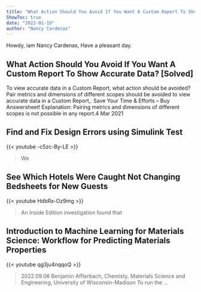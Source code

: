 ```yaml
---
title: "What Action Should You Avoid If You Want A Custom Report To Show Accurate Data? [Solved]"
ShowToc: true 
date: "2022-01-19"
author: "Nancy Cardenas" 
---
```


Howdy, iam Nancy Cardenas, Have a pleasant day.
## What Action Should You Avoid If You Want A Custom Report To Show Accurate Data? [Solved]
To view accurate data in a Custom Report, what action should be avoided? Pair metrics and dimensions of different scopes should be avoided to view accurate data in a Custom Report,. Save Your Time & Efforts – Buy Answersheet! Explanation: Pairing metrics and dimensions of different scopes is not possible in any report.4 Mar 2021

## Find and Fix Design Errors using Simulink Test
{{< youtube -c5zc-By-LE >}}
>We

## See Which Hotels Were Caught Not Changing Bedsheets for New Guests
{{< youtube HdbRx-Oz9mg >}}
>An Inside Edition investigation found that 

## Introduction to Machine Learning for Materials Science: Workflow for Predicting Materials Properties
{{< youtube qg3ju4nqqoQ >}}
>2022.09.06 Benjamin Afflerbach, Chemisty, Materials Science and Engineering, University of Wisconsin-Madison To run the ...


